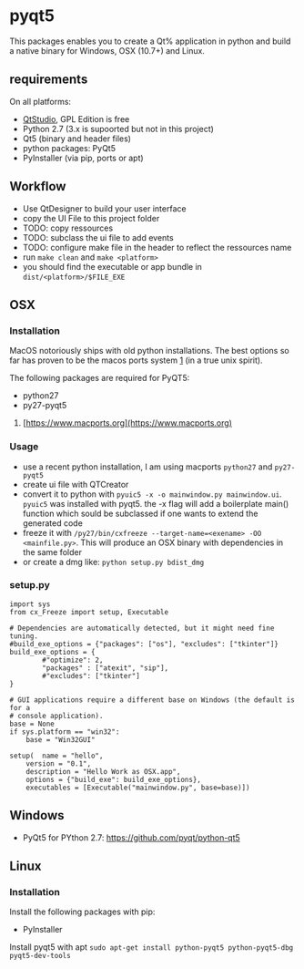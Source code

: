 # pyqt5

This packages enables you to create a Qt% application in python and build a native binary for Windows, OSX (10.7+) and Linux.

## requirements

On all platforms:
- [QtStudio](https://www.qt.io/ide/), GPL Edition is free
- Python 2.7 (3.x is supoorted but not in this project)
- Qt5 (binary and header files)
- python packages: PyQt5
- PyInstaller (via pip, ports or apt)

## Workflow

- Use QtDesigner to build your user interface
- copy the UI File to this project folder
- TODO: copy ressources
- TODO: subclass the ui file to add events 
- TODO: configure make file in the header to reflect the ressources name
- run `make clean` and `make <platform>`
- you should find the executable or app bundle in `dist/<platform>/$FILE_EXE`

## OSX

### Installation
MacOS notoriously ships with old python installations. The best options so far has proven to be the macos ports system [1](https://www.macports.org) (in a true unix spirit). 

The following packages are required for PyQT5:

- python27
- py27-pyqt5

1) [https://www.macports.org](https://www.macports.org)

### Usage
- use a recent python installation, I am using macports `python27` and `py27-pyqt5`
- create ui file with QTCreator
- convert it to python with `pyuic5 -x -o mainwindow.py mainwindow.ui`. `pyuic5` was installed with pyqt5. the -x flag will add a boilerplate main() function which sould be subclassed if one wants to extend the generated code
- freeze it with `/py27/bin/cxfreeze --target-name=<exename> -OO <mainfile.py>`. This will produce an OSX binary with dependencies in the same folder
- or create a dmg like: `python setup.py bdist_dmg`

### setup.py

	import sys
	from cx_Freeze import setup, Executable
	
	# Dependencies are automatically detected, but it might need fine tuning.
	#build_exe_options = {"packages": ["os"], "excludes": ["tkinter"]}
	build_exe_options = {
	        #"optimize": 2,
	        "packages" : ["atexit", "sip"],
	        #"excludes": ["tkinter"]
	}
	
	# GUI applications require a different base on Windows (the default is for a
	# console application).
	base = None
	if sys.platform == "win32":
	    base = "Win32GUI"
	
	setup(  name = "hello",
        version = "0.1",
        description = "Hello Work as OSX.app",
        options = {"build_exe": build_exe_options},
        executables = [Executable("mainwindow.py", base=base)])

## Windows


- PyQt5 for PYthon 2.7: https://github.com/pyqt/python-qt5

## Linux

### Installation

Install the following packages with pip:
- PyInstaller

Install pyqt5 with apt
`sudo apt-get install python-pyqt5 python-pyqt5-dbg pyqt5-dev-tools`


